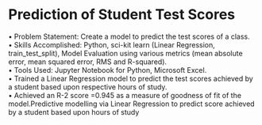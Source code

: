 # Prediction of Student Test Scores
• Problem Statement: Create a model to predict the test scores of a class.<br />
• Skills Accomplished: Python, sci-kit learn (Linear Regression, train_test_split), Model Evaluation using various metrics (mean absolute error, mean squared error, RMS and R-squared).<br />
• Tools Used: Jupyter Notebook for Python, Microsoft Excel.<br />
• Trained a Linear Regression model to predict the test scores achieved by a student based upon respective hours of study.<br />
• Achieved an R-2 score =0.945 as a measure of goodness of fit of the model.Predictive modelling via Linear Regression to predict score achieved by a student based upon hours of study
